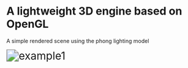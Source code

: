 

# A lightweight 3D engine based on OpenGL

A simple rendered scene using the phong lighting model

<img src="D:\Work Space\C++\clion\opengl1\markdown\example1.gif" alt="example1" style="zoom: 200%;" />